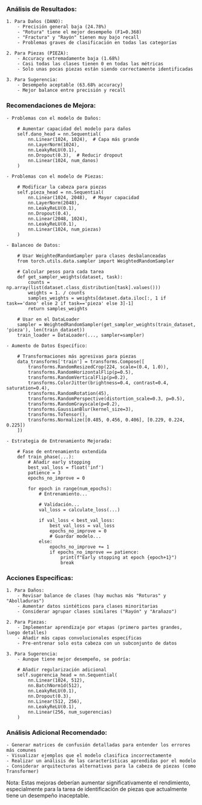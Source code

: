 ### Análisis de Resultados:

    1. Para Daños (DANO):
        - Precisión general baja (24.78%)
        - "Rotura" tiene el mejor desempeño (F1=0.368)
        - "Fractura" y "Rayón" tienen muy bajo recall
        - Problemas graves de clasificación en todas las categorías

    2. Para Piezas (PIEZA):
        - Accuracy extremadamente baja (1.68%)
        - Casi todas las clases tienen 0 en todas las métricas
        - Solo unas pocas piezas están siendo correctamente identificadas

    3. Para Sugerencia:
        - Desempeño aceptable (63.68% accuracy)
        - Mejor balance entre precisión y recall

### Recomendaciones de Mejora:

    - Problemas con el modelo de Daños:

        # Aumentar capacidad del modelo para daños
        self.dano_head = nn.Sequential(
            nn.Linear(1024, 1024),  # Capa más grande
            nn.LayerNorm(1024),
            nn.LeakyReLU(0.1),
            nn.Dropout(0.3),  # Reducir dropout
            nn.Linear(1024, num_danos)
        )

    - Problemas con el modelo de Piezas:

        # Modificar la cabeza para piezas
        self.pieza_head = nn.Sequential(
            nn.Linear(1024, 2048),  # Mayor capacidad
            nn.LayerNorm(2048),
            nn.LeakyReLU(0.1),
            nn.Dropout(0.4),
            nn.Linear(2048, 1024),
            nn.LeakyReLU(0.1),
            nn.Linear(1024, num_piezas)
        )

    - Balanceo de Datos:

        # Usar WeightedRandomSampler para clases desbalanceadas
        from torch.utils.data.sampler import WeightedRandomSampler

        # Calcular pesos para cada tarea
        def get_sampler_weights(dataset, task):
            counts = np.array(list(dataset.class_distribution[task].values()))
            weights = 1. / counts
            samples_weights = weights[dataset.data.iloc[:, 1 if task=='dano' else 2 if task=='pieza' else 3]-1]
            return samples_weights

        # Usar en el DataLoader
        sampler = WeightedRandomSampler(get_sampler_weights(train_dataset, 'pieza'), len(train_dataset))
        train_loader = DataLoader(..., sampler=sampler)

    - Aumento de Datos Específico:

        # Transformaciones más agresivas para piezas
        data_transforms['train'] = transforms.Compose([
            transforms.RandomResizedCrop(224, scale=(0.4, 1.0)),
            transforms.RandomHorizontalFlip(p=0.5),
            transforms.RandomVerticalFlip(p=0.2),
            transforms.ColorJitter(brightness=0.4, contrast=0.4, saturation=0.4),
            transforms.RandomRotation(45),
            transforms.RandomPerspective(distortion_scale=0.3, p=0.5),
            transforms.RandomGrayscale(p=0.2),
            transforms.GaussianBlur(kernel_size=3),
            transforms.ToTensor(),
            transforms.Normalize([0.485, 0.456, 0.406], [0.229, 0.224, 0.225])
        ])

    - Estrategia de Entrenamiento Mejorada:

        # Fase de entrenamiento extendida
        def train_phase(...):
            # Añadir early stopping
            best_val_loss = float('inf')
            patience = 3
            epochs_no_improve = 0
            
            for epoch in range(num_epochs):
                # Entrenamiento...
                
                # Validación...
                val_loss = calculate_loss(...)
                
                if val_loss < best_val_loss:
                    best_val_loss = val_loss
                    epochs_no_improve = 0
                    # Guardar modelo...
                else:
                    epochs_no_improve += 1
                    if epochs_no_improve == patience:
                        print(f"Early stopping at epoch {epoch+1}")
                        break

### Acciones Específicas:

    1. Para Daños:
        - Revisar balance de clases (hay muchas más "Roturas" y "Abolladuras")
        - Aumentar datos sintéticos para clases minoritarias
        - Considerar agrupar clases similares ("Rayón" y "Arañazo")

    2. Para Piezas:
        - Implementar aprendizaje por etapas (primero partes grandes, luego detalles)
        - Añadir más capas convolucionales específicas
        - Pre-entrenar solo esta cabeza con un subconjunto de datos

    3. Para Sugerencia:
        - Aunque tiene mejor desempeño, se podría:

        # Añadir regularización adicional
        self.sugerencia_head = nn.Sequential(
            nn.Linear(1024, 512),
            nn.BatchNorm1d(512),
            nn.LeakyReLU(0.1),
            nn.Dropout(0.3),
            nn.Linear(512, 256),
            nn.LeakyReLU(0.1),
            nn.Linear(256, num_sugerencias)
        )

### Análisis Adicional Recomendado:
    - Generar matrices de confusión detalladas para entender los errores más comunes
    - Visualizar ejemplos que el modelo clasifica incorrectamente
    - Realizar un análisis de las características aprendidas por el modelo
    - Considerar arquitecturas alternativas para la cabeza de piezas (como Transformer)

Nota: Estas mejoras deberían aumentar significativamente el rendimiento, especialmente para la tarea de identificación de piezas que actualmente tiene un desempeño inaceptable.